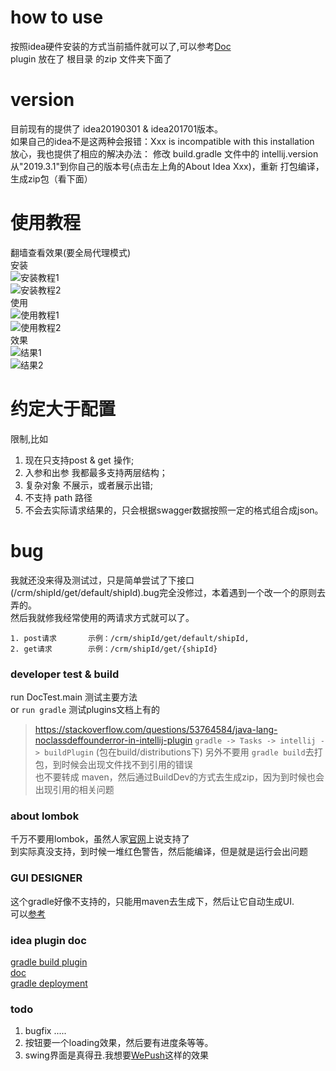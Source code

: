 # how to use  
按照idea硬件安装的方式当前插件就可以了,可以参考[Doc](https://www.jetbrains.com/help/idea/managing-plugins.html)  
plugin 放在了 根目录 的zip 文件夹下面了

# version
目前现有的提供了 idea20190301 & idea201701版本。  
如果自己的idea不是这两种会报错：Xxx is incompatible with this installation   
放心，我也提供了相应的解决办法：
修改 build.gradle 文件中的 intellij.version 从"2019.3.1"到你自己的版本号(点击左上角的About Idea Xxx)，重新 打包编译，生成zip包（看下面）

# 使用教程 
翻墙查看效果(要全局代理模式)  
安装  
![安装教程1](resultPng/install1.png)  
![安装教程2](resultPng/install2.png)  
使用  
![使用教程1](resultPng/use1.png)  
![使用教程2](resultPng/use2.png)  
效果  
![结果1](resultPng/result1.png)  
![结果2](resultPng/result2.png)  

# 约定大于配置
限制,比如  
1. 现在只支持post & get 操作;  
2. 入参和出参 我都最多支持两层结构；  
3. 复杂对象 不展示，或者展示出错;  
4. 不支持 path 路径  
5. 不会去实际请求结果的，只会根据swagger数据按照一定的格式组合成json。

# bug 
我就还没来得及测试过，只是简单尝试了下接口(/crm/shipId/get/default/shipId).bug完全没修过，本着遇到一个改一个的原则去弄的。    
然后我就修我经常使用的两请求方式就可以了。
```
1. post请求       示例：/crm/shipId/get/default/shipId,
2. get请求        示例：/crm/shipId/get/{shipId}
```

### developer test & build
run DocTest.main        测试主要方法  
or ```run gradle```     测试plugins文档上有的   

> https://stackoverflow.com/questions/53764584/java-lang-noclassdeffounderror-in-intellij-plugin
```gradle -> Tasks -> intellij -> buildPlugin``` (包在build/distributions下)
另外不要用 ```gradle build```去打包，到时候会出现文件找不到引用的错误  
也不要转成 maven，然后通过BuildDev的方式去生成zip，因为到时候也会出现引用的相关问题  

### about lombok  
千万不要用lombok，虽然人家[官网](https://plugins.gradle.org/plugin/io.freefair.lombok )上说支持了  
到实际真没支持，到时候一堆红色警告，然后能编译，但是就是运行会出问题 
  
### GUI DESIGNER   
这个gradle好像不支持的，只能用maven去生成下，然后让它自动生成UI.  
可以[参考](https://www.iteye.com/blog/panyongzheng-1897722)  

### idea plugin doc  
[gradle build plugin](https://www.cnblogs.com/hama1993/p/12034514.html)  
[doc](https://www.jetbrains.org/intellij/sdk/docs/tutorials/build_system/gradle_guide.html)  
[gradle deployment](https://www.jetbrains.org/intellij/sdk/docs/tutorials/build_system/deployment.html)  

### todo  
1. bugfix .....  
2. 按钮要一个loading效果，然后要有进度条等等。  
3. swing界面是真得丑.我想要[WePush](https://github.com/rememberber/WePush)这样的效果  
